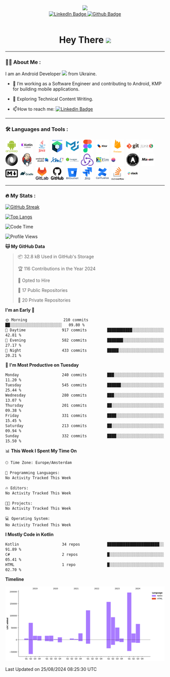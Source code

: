 
<div id="header" align="center">
  <img src="https://i.giphy.com/media/v1.Y2lkPTc5MGI3NjExZmdyZmQ4MHZub2E5ZmF4MDB1ZHV5dW5jbWlkNnpwNndheWx3dHc4cyZlcD12MV9pbnRlcm5hbF9naWZfYnlfaWQmY3Q9Zw/3oKIPnAiaMCws8nOsE/giphy.gif" width="300"/>
</div>

<div id="badges" align="center">
  <a href="https://www.linkedin.com/in/vlad-y-26079a193/">
  <img src="https://img.shields.io/badge/LinkedIn-blue?style=for-the-badge&logo=linkedin&logoColor=white" alt="LinkedIn Badge"/>
    </a>
    <a href="https://github.com/Velord/Velord">
  <img src="https://img.shields.io/badge/Github-black?style=for-the-badge&logo=github&logoColor=white" alt="Github Badge"/>
          </a>
</div>


<div id="counter" align="center">
<img src="https://komarev.com/ghpvc/?username=Velord&style=flat-square&color=blue" alt=""/>
</div>

<div id="hey" align="center">
<h1>
  Hey There
  <img src="https://media.giphy.com/media/hvRJCLFzcasrR4ia7z/giphy.gif" width="30px"/>
</h1>

</div>


---

### :man_technologist: About Me :
I am an Android Developer <img src="https://media.giphy.com/media/WUlplcMpOCEmTGBtBW/giphy.gif" width="30"> from Ukraine.

- :telescope: I’m working as a Software Engineer and contributing to Android, KMP for building mobile applications.

- :seedling: Exploring Technical Content Writing.

- :mailbox:How to reach me: [![Linkedin Badge](https://img.shields.io/badge/-Vlad_Yaroshenko-blue?style=flat&logo=Linkedin&logoColor=white)](https://www.linkedin.com/in/vlad-y-26079a193/)

---

### :hammer_and_wrench: Languages and Tools :

<div>
    <img src="https://github.com/devicons/devicon/blob/master/icons/android/android-plain-wordmark.svg" width="40" height="40"/>&nbsp;
              <img 
    src="https://github.com/devicons/devicon/blob/master/icons/kotlin/kotlin-original-wordmark.svg" 
    width="40" height="40"/>&nbsp;
    <img src="https://github.com/devicons/devicon/blob/master/icons/java/java-original-wordmark.svg" width="40" height="40"/>&nbsp;
              <img 
    src="https://github.com/devicons/devicon/blob/master/icons/jetpackcompose/jetpackcompose-original-wordmark.svg" 
    width="40" height="40"/>&nbsp;
    <img src="https://github.com/devicons/devicon/blob/master/icons/materialui/materialui-original.svg"  width="40" height="40"/>&nbsp;
              <img 
    src="https://github.com/devicons/devicon/blob/master/icons/figma/figma-original.svg" 
    width="40" height="40"/>&nbsp;
            <img 
    src="https://github.com/devicons/devicon/blob/master/icons/ktor/ktor-original-wordmark.svg" 
    width="40" height="40"/>&nbsp;
    <img src="https://github.com/devicons/devicon/blob/master/icons/firebase/firebase-plain-wordmark.svg"  width="40" height="40"/>&nbsp;
  <img src="https://github.com/devicons/devicon/blob/master/icons/git/git-original-wordmark.svg" width="40" height="40"/>
            <img 
    src="https://github.com/devicons/devicon/blob/master/icons/junit/junit-original-wordmark.svg" 
    width="40" height="40"/>&nbsp;
            <img 
    src="https://github.com/devicons/devicon/blob/master/icons/json/json-original.svg" 
    width="40" height="40"/>&nbsp;
            <img 
    src="https://github.com/devicons/devicon/blob/master/icons/jenkins/jenkins-original.svg" 
    width="40" height="40"/>&nbsp;
            <img 
    src="https://github.com/devicons/devicon/blob/master/icons/androidstudio/androidstudio-original-wordmark.svg" 
    width="40" height="40"/>&nbsp;
    <img src="https://github.com/devicons/devicon/blob/master/icons/xml/xml-original.svg" width="40" height="40"/>&nbsp;
    <img 
    src="https://github.com/devicons/devicon/blob/master/icons/swagger/swagger-original-wordmark.svg" 
    width="40" height="40"/>&nbsp;
        <img 
    src="https://github.com/devicons/devicon/blob/master/icons/redux/redux-original.svg" 
    width="40" height="40"/>&nbsp;
              <img 
    src="https://github.com/devicons/devicon/blob/master/icons/elm/elm-original-wordmark.svg" 
    width="40" height="40"/>&nbsp;
        <img 
    src="https://github.com/devicons/devicon/blob/master/icons/realm/realm-original-wordmark.svg" 
    width="40" height="40"/>&nbsp;
            <img 
    src="https://github.com/devicons/devicon/blob/master/icons/oauth/oauth-original.svg" 
    width="40" height="40"/>&nbsp;
            <img 
    src="https://github.com/devicons/devicon/blob/master/icons/maven/maven-original-wordmark.svg" 
    width="40" height="40"/>&nbsp;
            <img 
    src="https://github.com/devicons/devicon/blob/master/icons/markdown/markdown-original.svg" 
    width="40" height="40"/>&nbsp;
            <img 
    src="https://github.com/devicons/devicon/blob/master/icons/gradle/gradle-original-wordmark.svg" 
    width="40" height="40"/>&nbsp;
            <img 
    src="https://github.com/devicons/devicon/blob/master/icons/gitlab/gitlab-original-wordmark.svg" 
    width="40" height="40"/>&nbsp;
            <img 
    src="https://github.com/devicons/devicon/blob/master/icons/github/github-original-wordmark.svg" 
    width="40" height="40"/>&nbsp;
              <img 
    src="https://github.com/devicons/devicon/blob/master/icons/bitbucket/bitbucket-original-wordmark.svg" 
    width="40" height="40"/>&nbsp;  
              <img 
    src="https://github.com/devicons/devicon/blob/master/icons/jira/jira-original-wordmark.svg" 
    width="40" height="40"/>&nbsp;
            <img 
    src="https://github.com/devicons/devicon/blob/master/icons/confluence/confluence-original-wordmark.svg" 
    width="40" height="40"/>&nbsp;
     <img 
    src="https://github.com/devicons/devicon/blob/master/icons/stackoverflow/stackoverflow-original-wordmark.svg" 
    width="40" height="40"/>&nbsp;
        <img 
    src="https://github.com/devicons/devicon/blob/master/icons/slack/slack-original-wordmark.svg" 
    width="40" height="40"/>&nbsp;
</div>

---

### :fire: My Stats :
[![GitHub Streak](http://github-readme-streak-stats.herokuapp.com?user=Velord&theme=dark&background=000000)](https://git.io/streak-stats)

[![Top Langs](https://github-readme-stats.vercel.app/api/top-langs/?username=Velord&layout=compact&theme=vision-friendly-dark)](https://github.com/anuraghazra/github-readme-stats)

<!--START_SECTION:waka-->
![Code Time](http://img.shields.io/badge/Code%20Time-0%20secs-blue)

![Profile Views](http://img.shields.io/badge/Profile%20Views-4-blue)

**🐱 My GitHub Data** 

> 📦 32.8 kB Used in GitHub's Storage 
 > 
> 🏆 116 Contributions in the Year 2024
 > 
> 💼 Opted to Hire
 > 
> 📜 17 Public Repositories 
 > 
> 🔑 20 Private Repositories 
 > 
**I'm an Early 🐤** 

```text
🌞 Morning                210 commits         ██░░░░░░░░░░░░░░░░░░░░░░░   09.80 % 
🌆 Daytime                917 commits         ███████████░░░░░░░░░░░░░░   42.81 % 
🌃 Evening                582 commits         ███████░░░░░░░░░░░░░░░░░░   27.17 % 
🌙 Night                  433 commits         █████░░░░░░░░░░░░░░░░░░░░   20.21 % 
```
📅 **I'm Most Productive on Tuesday** 

```text
Monday                   240 commits         ███░░░░░░░░░░░░░░░░░░░░░░   11.20 % 
Tuesday                  545 commits         ██████░░░░░░░░░░░░░░░░░░░   25.44 % 
Wednesday                280 commits         ███░░░░░░░░░░░░░░░░░░░░░░   13.07 % 
Thursday                 201 commits         ██░░░░░░░░░░░░░░░░░░░░░░░   09.38 % 
Friday                   331 commits         ████░░░░░░░░░░░░░░░░░░░░░   15.45 % 
Saturday                 213 commits         ██░░░░░░░░░░░░░░░░░░░░░░░   09.94 % 
Sunday                   332 commits         ████░░░░░░░░░░░░░░░░░░░░░   15.50 % 
```


📊 **This Week I Spent My Time On** 

```text
🕑︎ Time Zone: Europe/Amsterdam

💬 Programming Languages: 
No Activity Tracked This Week

🔥 Editors: 
No Activity Tracked This Week

🐱‍💻 Projects: 
No Activity Tracked This Week

💻 Operating System: 
No Activity Tracked This Week
```

**I Mostly Code in Kotlin** 

```text
Kotlin                   34 repos            ███████████████████████░░   91.89 % 
C#                       2 repos             █░░░░░░░░░░░░░░░░░░░░░░░░   05.41 % 
HTML                     1 repo              █░░░░░░░░░░░░░░░░░░░░░░░░   02.70 % 
```



**Timeline**

![Lines of Code chart](https://raw.githubusercontent.com/Velord/Velord/main/assets/bar_graph.png)


 Last Updated on 25/08/2024 08:25:30 UTC
<!--END_SECTION:waka-->
